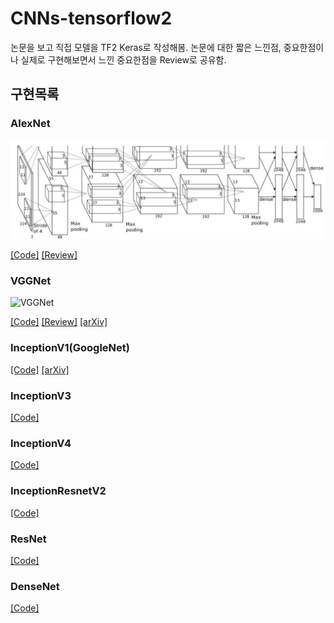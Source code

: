 <h1>
CNNs-tensorflow2
</h1>

논문을 보고 직접 모델을 TF2 Keras로 작성해봄. 논문에 대한 짧은 느낀점, 중요한점이나 실제로 구현해보면서 느낀 중요한점을 Review로 공유함. 

<h2>구현목록</h3>

<h3>AlexNet</h3> 

![AlexNetMode](https://github.com/dslisleedh/CNNs-tensorflow2/blob/main/1AlexNet/src/Model.jpg?raw=true)  

[[Code]](https://github.com/dslisleedh/CNNs-tensorflow2/blob/main/1AlexNet/Alexnet.ipynb) [[Review]](https://github.com/dslisleedh/CNNs-tensorflow2/wiki/AlexNet)  

<h3>VGGNet</h3>

![VGGNet](https://raw.githubusercontent.com/blurred-machine/Data-Science/master/Deep%20Learning%20SOTA/img/network.png)

[[Code]](https://github.com/dslisleedh/CNNs-tensorflow2/blob/main/2VGGNet/VGGNet.ipynb) [[Review]](https://github.com/dslisleedh/CNNs-tensorflow2/wiki/VGGNet) [[arXiv]](https://arxiv.org/abs/1409.1556)  

<h3>InceptionV1(GoogleNet)</h3>

[[Code]](https://github.com/dslisleedh/CNNs-tensorflow2/blob/main/3Inception/InceptionV1(GoogleNet).ipynb) [[arXiv]](https://arxiv.org/abs/1409.4842)  

<h3>InceptionV3</h3>

[[Code]](https://github.com/dslisleedh/CNNs-tensorflow2/blob/main/3Inception/InceptionV3.ipynb)  

<h3>InceptionV4</h3>

[[Code]](https://github.com/dslisleedh/CNNs-tensorflow2/blob/main/3Inception/InceptionV4.ipynb)  

<h3>InceptionResnetV2</h3>

[[Code]](https://github.com/dslisleedh/CNNs-tensorflow2/blob/main/3Inception/InceptionResV2.ipynb)  

<h3>ResNet</h3>

[[Code]](https://github.com/dslisleedh/CNNs-tensorflow2/blob/main/4ResNet/ResNet.ipynb)  

<h3>DenseNet</h3>

[[Code]](https://github.com/dslisleedh/CNNs-tensorflow2/blob/main/5DenseNet/DenseNet.ipynb)  
